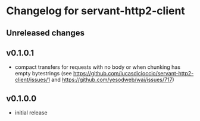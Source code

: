 # Changelog for servant-http2-client

## Unreleased changes

## v0.1.0.1
- compact transfers for requests with no body or when chunking has empty bytestrings (see https://github.com/lucasdicioccio/servant-http2-client/issues/1 and https://github.com/yesodweb/wai/issues/717)

## v0.1.0.0
- initial release
